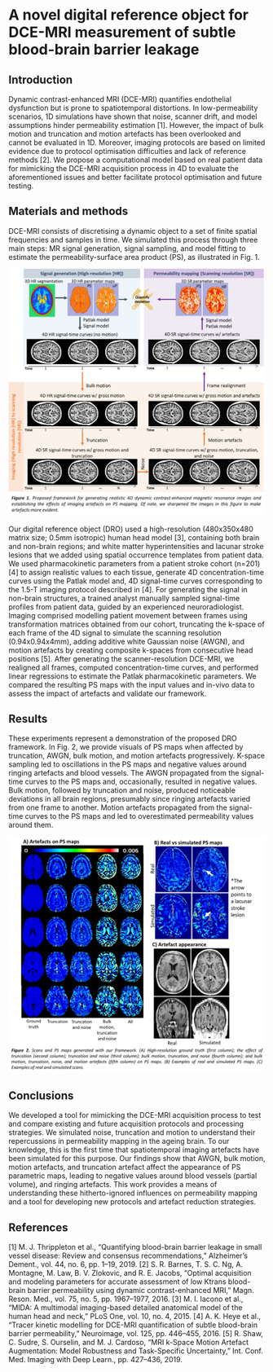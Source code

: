 # A novel digital reference object for DCE-MRI measurement of subtle blood-brain barrier leakage

## Introduction
Dynamic contrast-enhanced MRI (DCE-MRI) quantifies endothelial dysfunction but is prone to spatiotemporal distortions. In low-permeability scenarios, 1D simulations have shown that noise, scanner drift, and model assumptions hinder permeability estimation [1]. However, the impact of bulk motion and truncation and motion artefacts has been overlooked and cannot be evaluated in 1D. Moreover, imaging protocols are based on limited evidence due to protocol optimisation difficulties and lack of reference methods [2]. We propose a computational model based on real patient data for mimicking the DCE-MRI acquisition process in 4D to evaluate the aforementioned issues and better facilitate protocol optimisation and future testing. 

## Materials and methods
DCE-MRI consists of discretising a dynamic object to a set of finite spatial frequencies and samples in time. We simulated this process through three main steps: MR signal generation, signal sampling, and model fitting to estimate the permeability-surface area product (PS), as illustrated in Fig. 1.

![Workflow](https://github.com/joseabernal/BrainDCEDRO/blob/master/Worflow_generator.jpg)

Our digital reference object (DRO) used a high-resolution (480x350x480 matrix size; 0.5mm isotropic) human head model [3], containing both brain and non-brain regions; and white matter hyperintensities and lacunar stroke lesions that we added using spatial occurrence templates from patient data. We used pharmacokinetic parameters from a patient stroke cohort (n=201) [4] to assign realistic values to each tissue, generate 4D concentration-time curves using the Patlak model and, 4D signal-time curves corresponding to the 1.5-T imaging protocol described in [4]. For generating the signal in non-brain structures, a trained analyst manually sampled signal-time profiles from patient data, guided by an experienced neuroradiologist.
Imaging comprised modelling patient movement between frames using transformation matrices obtained from our cohort, truncating the k-space of each frame of the 4D signal to simulate the scanning resolution (0.94x0.94x4mm), adding additive white Gaussian noise (AWGN), and motion artefacts by creating composite k-spaces from consecutive head positions [5].
After generating the scanner-resolution DCE-MRI, we realigned all frames, computed concentration-time curves, and performed linear regressions to estimate the Patlak pharmacokinetic parameters. We compared the resulting PS maps with the input values and in-vivo data to assess the impact of artefacts and validate our framework.

## Results
These experiments represent a demonstration of the proposed DRO framework. In Fig. 2, we provide visuals of PS maps when affected by truncation, AWGN, bulk motion, and motion artefacts progressively. K-space sampling led to oscillations in the PS maps and negative values around ringing artefacts and blood vessels. The AWGN propagated from the signal-time curves to the PS maps and, occasionally, resulted in negative values. Bulk motion, followed by truncation and noise, produced noticeable deviations in all brain regions, presumably since ringing artefacts varied from one frame to another. Motion artefacts propagated from the signal-time curves to the PS maps and led to overestimated permeability values around them.

![Results](https://github.com/joseabernal/BrainDCEDRO/blob/master/illustrationssimulations.jpg)

## Conclusions
We developed a tool for mimicking the DCE-MRI acquisition process to test and compare existing and future acquisition protocols and processing strategies. We simulated noise, truncation and motion to understand their repercussions in permeability mapping in the ageing brain. To our knowledge, this is the first time that spatiotemporal imaging artefacts have been simulated for this purpose.
Our findings show that AWGN, bulk motion, motion artefacts, and truncation artefact affect the appearance of PS parametric maps, leading to negative values around blood vessels (partial volume), and ringing artefacts. This work provides a means of understanding these hitherto-ignored influences on permeability mapping and a tool for developing new protocols and artefact reduction strategies.

## References
[1]	M. J. Thrippleton et al., “Quantifying blood-brain barrier leakage in small vessel disease: Review and consensus recommendations,” Alzheimer’s Dement., vol. 44, no. 6, pp. 1–19, 2019.
[2]	S. R. Barnes, T. S. C. Ng, A. Montagne, M. Law, B. V. Zlokovic, and R. E. Jacobs, “Optimal acquisition and modeling parameters for accurate assessment of low Ktrans blood-brain barrier permeability using dynamic contrast-enhanced MRI,” Magn. Reson. Med., vol. 75, no. 5, pp. 1967–1977, 2016.
[3]	M. I. Iacono et al., “MIDA: A multimodal imaging-based detailed anatomical model of the human head and neck,” PLoS One, vol. 10, no. 4, 2015.
[4]	A. K. Heye et al., “Tracer kinetic modelling for DCE-MRI quantification of subtle blood-brain barrier permeability,” Neuroimage, vol. 125, pp. 446–455, 2016.
[5]	R. Shaw, C. Sudre, S. Ourselin, and M. J. Cardoso, “MRI k-Space Motion Artefact Augmentation: Model Robustness and Task-Specific Uncertainty,” Int. Conf. Med. Imaging with Deep Learn., pp. 427–436, 2019.
